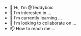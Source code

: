 - 👋 Hi, I’m @Teddyboic
- 👀 I’m interested in ...
- 🌱 I’m currently learning ...
- 💞️ I’m looking to collaborate on ...
- 📫 How to reach me ...

<!---
Teddyboic/Teddyboic is a ✨ special ✨ repository because its `README.md` (this file) appears on your GitHub profile.
You can click the Preview link to take a look at your changes.
--->
